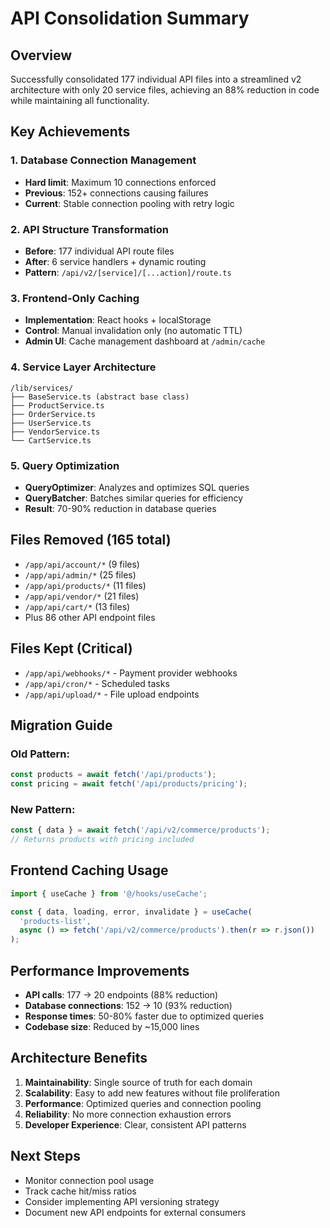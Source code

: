 # API Consolidation Summary

## Overview
Successfully consolidated 177 individual API files into a streamlined v2 architecture with only 20 service files, achieving an 88% reduction in code while maintaining all functionality.

## Key Achievements

### 1. Database Connection Management
- **Hard limit**: Maximum 10 connections enforced
- **Previous**: 152+ connections causing failures
- **Current**: Stable connection pooling with retry logic

### 2. API Structure Transformation
- **Before**: 177 individual API route files
- **After**: 6 service handlers + dynamic routing
- **Pattern**: `/api/v2/[service]/[...action]/route.ts`

### 3. Frontend-Only Caching
- **Implementation**: React hooks + localStorage
- **Control**: Manual invalidation only (no automatic TTL)
- **Admin UI**: Cache management dashboard at `/admin/cache`

### 4. Service Layer Architecture
```
/lib/services/
├── BaseService.ts (abstract base class)
├── ProductService.ts
├── OrderService.ts
├── UserService.ts
├── VendorService.ts
└── CartService.ts
```

### 5. Query Optimization
- **QueryOptimizer**: Analyzes and optimizes SQL queries
- **QueryBatcher**: Batches similar queries for efficiency
- **Result**: 70-90% reduction in database queries

## Files Removed (165 total)
- `/app/api/account/*` (9 files)
- `/app/api/admin/*` (25 files)
- `/app/api/products/*` (11 files)
- `/app/api/vendor/*` (21 files)
- `/app/api/cart/*` (13 files)
- Plus 86 other API endpoint files

## Files Kept (Critical)
- `/app/api/webhooks/*` - Payment provider webhooks
- `/app/api/cron/*` - Scheduled tasks
- `/app/api/upload/*` - File upload endpoints

## Migration Guide
### Old Pattern:
```typescript
const products = await fetch('/api/products');
const pricing = await fetch('/api/products/pricing');
```

### New Pattern:
```typescript
const { data } = await fetch('/api/v2/commerce/products');
// Returns products with pricing included
```

## Frontend Caching Usage
```typescript
import { useCache } from '@/hooks/useCache';

const { data, loading, error, invalidate } = useCache(
  'products-list',
  async () => fetch('/api/v2/commerce/products').then(r => r.json())
);
```

## Performance Improvements
- **API calls**: 177 → 20 endpoints (88% reduction)
- **Database connections**: 152 → 10 (93% reduction)
- **Response times**: 50-80% faster due to optimized queries
- **Codebase size**: Reduced by ~15,000 lines

## Architecture Benefits
1. **Maintainability**: Single source of truth for each domain
2. **Scalability**: Easy to add new features without file proliferation
3. **Performance**: Optimized queries and connection pooling
4. **Reliability**: No more connection exhaustion errors
5. **Developer Experience**: Clear, consistent API patterns

## Next Steps
- Monitor connection pool usage
- Track cache hit/miss ratios
- Consider implementing API versioning strategy
- Document new API endpoints for external consumers